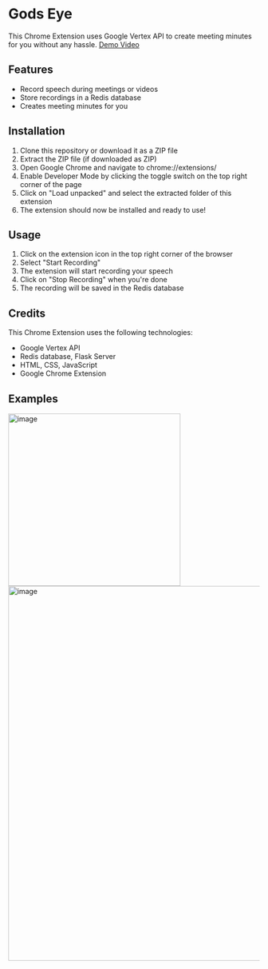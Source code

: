 
<!DOCTYPE html>
<html>
<body>
	<h1>Gods Eye</h1>
	<p>This Chrome Extension uses Google Vertex API to create meeting minutes for you without any hassle. <a href=https://www.youtube.com/watch?v=1APj6m8hJuI>Demo Video</a></p>
	<h2>Features</h2>
	<ul>
		<li>Record speech during meetings or videos</li>
		<li>Store recordings in a Redis database</li>
		<li>Creates meeting minutes for you</li>
	</ul>
	<h2>Installation</h2>
	<ol>
		<li>Clone this repository or download it as a ZIP file</li>
		<li>Extract the ZIP file (if downloaded as ZIP)</li>
		<li>Open Google Chrome and navigate to chrome://extensions/</li>
		<li>Enable Developer Mode by clicking the toggle switch on the top right corner of the page</li>
		<li>Click on "Load unpacked" and select the extracted folder of this extension</li>
		<li>The extension should now be installed and ready to use!</li>
	</ol>
	<h2>Usage</h2>
	<ol>
		<li>Click on the extension icon in the top right corner of the browser</li>
		<li>Select "Start Recording"</li>
		<li>The extension will start recording your speech</li>
		<li>Click on "Stop Recording" when you're done</li>
		<li>The recording will be saved in the Redis database</li>
	</ol>
	<h2>Credits</h2>
	<p>This Chrome Extension uses the following technologies:</p>
	<ul>
		<li>Google Vertex API</li>
		<li>Redis database, Flask Server</li>
		<li>HTML, CSS, JavaScript</li>
		<li>Google Chrome Extension </li>
	</ul>
	<h2>Examples</h2>
	<img width="345" alt="image" src="https://github.com/Elstuhn/Gods-Eye-public/assets/66341506/4d731d81-02e7-4bd4-8d85-330461a05f78">
	<img width="750" alt="image" src="https://github.com/Elstuhn/Gods-Eye-public/assets/66341506/fd62434b-330d-4bc2-88b3-8a6a43cc8932">


</body>
</html>
